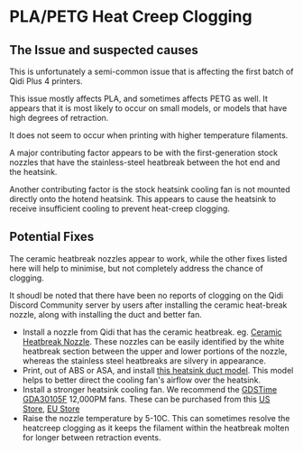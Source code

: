 # PLA/PETG Heat Creep Clogging

## The Issue and suspected causes

This is unfortunately a semi-common issue that is affecting the first batch of Qidi Plus 4 printers.

This issue mostly affects PLA, and sometimes affects PETG as well.  It appears that it is most likely to occur on small models, or models that have high degrees of retraction.

It does not seem to occur when printing with higher temperature filaments.

A major contributing factor appears to be with the first-generation stock nozzles that have the stainless-steel heatbreak between the hot end and the heatsink.

Another contributing factor is the stock heatsink cooling fan is not mounted directly onto the hotend heatsink.
This appears to cause the heatsink to receive insufficient cooling to prevent heat-creep clogging.

## Potential Fixes

The ceramic heatbreak nozzles appear to work, while the other fixes listed here will help to minimise, but not completely address the chance of clogging.

It shoudl be noted that there have been no reports of clogging on the Qidi Discord Community server by users after installing the ceramic heat-break nozzle, along with installing the duct and better fan.

- Install a nozzle from Qidi that has the ceramic heatbreak.  eg. [Ceramic Heatbreak Nozzle](https://qidi3d.com/products/plus-4-bimetal-nozzles-2pcs).
  These nozzles can be easily identified by the white heatbreak section between the upper and lower portions of the nozzle, whereas the stainless steel heatbreaks are silvery in appearance.
- Print, out of ABS or ASA, and install [this heatsink duct model](https://www.thingiverse.com/thing:6782612).
  This model helps to better direct the cooling fan's airflow over the heatsink.
- Install a stronger heatsink cooling fan.
  We recommend the [GDSTime GDA30105F](http://gdstime.com/pro1/62.html) 12,000PM fans.
  These can be purchased from this [US Store](https://west3d.com/products/gdstime-dc-24v-30x30x10-axial-fan-24v-gda30105f-dual-ball-bearing-1200rpm-1w-06a-xh2-54), [EU Store](https://www.hotend.eu/p/gdstime-axial-fan-sleeve-3010-24v) 
- Raise the nozzle temperature by 5-10C.
  This can sometimes resolve the heatcreep clogging as it keeps the filament within the heatbreak molten for longer between retraction events.


